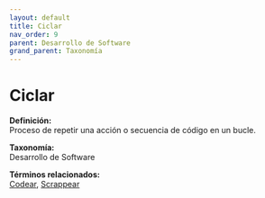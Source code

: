 ```yaml
---
layout: default
title: Ciclar
nav_order: 9
parent: Desarrollo de Software
grand_parent: Taxonomía
---
```


# Ciclar

**Definición:**  
Proceso de repetir una acción o secuencia de código en un bucle.

**Taxonomía:**  
Desarrollo de Software

**Términos relacionados:**  
[Codear](https://maleniski.github.io/diccionario-angl-tec-mx/docs/taxonomia/desarrollo-de-software/codear.html), [Scrappear](https://maleniski.github.io/diccionario-angl-tec-mx/docs/taxonomia/desarrollo-de-software/scrappear.html)
